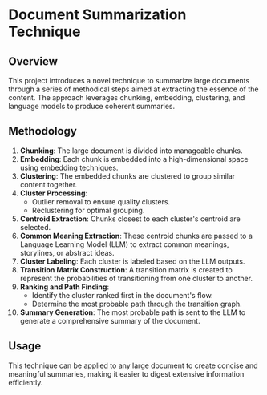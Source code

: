 # Document Summarization Technique

## Overview
This project introduces a novel technique to summarize large documents through a series of methodical steps aimed at extracting the essence of the content. The approach leverages chunking, embedding, clustering, and language models to produce coherent summaries.

## Methodology

1. **Chunking**: The large document is divided into manageable chunks.
2. **Embedding**: Each chunk is embedded into a high-dimensional space using embedding techniques.
3. **Clustering**: The embedded chunks are clustered to group similar content together.
4. **Cluster Processing**:
   - Outlier removal to ensure quality clusters.
   - Reclustering for optimal grouping.
5. **Centroid Extraction**: Chunks closest to each cluster's centroid are selected.
6. **Common Meaning Extraction**: These centroid chunks are passed to a Language Learning Model (LLM) to extract common meanings, storylines, or abstract ideas.
7. **Cluster Labeling**: Each cluster is labeled based on the LLM outputs.
8. **Transition Matrix Construction**: A transition matrix is created to represent the probabilities of transitioning from one cluster to another.
9. **Ranking and Path Finding**:
   - Identify the cluster ranked first in the document's flow.
   - Determine the most probable path through the transition graph.
10. **Summary Generation**: The most probable path is sent to the LLM to generate a comprehensive summary of the document.

## Usage
This technique can be applied to any large document to create concise and meaningful summaries, making it easier to digest extensive information efficiently.
